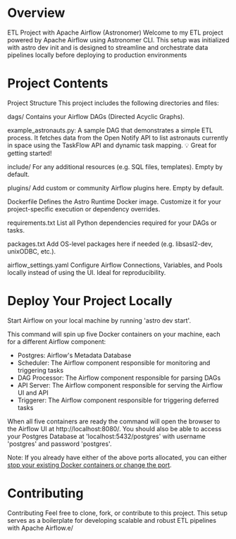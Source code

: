 Overview
========

 ETL Project with Apache Airflow (Astronomer)
Welcome to my ETL project powered by Apache Airflow using Astronomer CLI. This setup was initialized with astro dev init and is designed to streamline and orchestrate data pipelines locally before deploying to production environments

Project Contents
================
Project Structure
This project includes the following directories and files:

dags/
Contains your Airflow DAGs (Directed Acyclic Graphs).

example_astronauts.py: A sample DAG that demonstrates a simple ETL process. It fetches data from the Open Notify API to list astronauts currently in space using the TaskFlow API and dynamic task mapping.
💡 Great for getting started!

include/
For any additional resources (e.g. SQL files, templates). Empty by default.

plugins/
Add custom or community Airflow plugins here. Empty by default.

Dockerfile
Defines the Astro Runtime Docker image. Customize it for your project-specific execution or dependency overrides.

requirements.txt
List all Python dependencies required for your DAGs or tasks.

packages.txt
Add OS-level packages here if needed (e.g. libsasl2-dev, unixODBC, etc.).

airflow_settings.yaml
Configure Airflow Connections, Variables, and Pools locally instead of using the UI. Ideal for reproducibility.

Deploy Your Project Locally
===========================

Start Airflow on your local machine by running 'astro dev start'.

This command will spin up five Docker containers on your machine, each for a different Airflow component:

- Postgres: Airflow's Metadata Database
- Scheduler: The Airflow component responsible for monitoring and triggering tasks
- DAG Processor: The Airflow component responsible for parsing DAGs
- API Server: The Airflow component responsible for serving the Airflow UI and API
- Triggerer: The Airflow component responsible for triggering deferred tasks

When all five containers are ready the command will open the browser to the Airflow UI at http://localhost:8080/. You should also be able to access your Postgres Database at 'localhost:5432/postgres' with username 'postgres' and password 'postgres'.

Note: If you already have either of the above ports allocated, you can either [stop your existing Docker containers or change the port](https://www.astronomer.io/docs/astro/cli/troubleshoot-locally#ports-are-not-available-for-my-local-airflow-webserver).

 Contributing
=================================

 Contributing
Feel free to clone, fork, or contribute to this project. This setup serves as a boilerplate for developing scalable and robust ETL pipelines with Apache Airflow.e/


